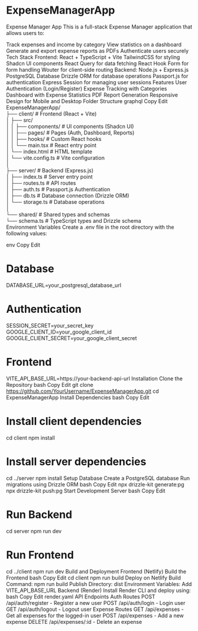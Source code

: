 # ExpenseManagerApp
Expense Manager App
This is a full-stack Expense Manager application that allows users to:

Track expenses and income by category
View statistics on a dashboard
Generate and export expense reports as PDFs
Authenticate users securely
Tech Stack
Frontend:
React + TypeScript + Vite
TailwindCSS for styling
Shadcn UI components
React Query for data fetching
React Hook Form for form handling
Wouter for client-side routing
Backend:
Node.js + Express.js
PostgreSQL Database
Drizzle ORM for database operations
Passport.js for authentication
Express Session for managing user sessions
Features
User Authentication (Login/Register)
Expense Tracking with Categories
Dashboard with Expense Statistics
PDF Report Generation
Responsive Design for Mobile and Desktop
Folder Structure
graphql
Copy
Edit
ExpenseManagerApp/  
├── client/                # Frontend (React + Vite)  
│   ├── src/  
│   │   ├── components/    # UI components (Shadcn UI)  
│   │   ├── pages/         # Pages (Auth, Dashboard, Reports)  
│   │   ├── hooks/         # Custom React hooks  
│   │   └── main.tsx       # React entry point  
│   └── index.html         # HTML template  
│   └── vite.config.ts     # Vite configuration  
│  
├── server/                # Backend (Express.js)  
│   ├── index.ts           # Server entry point  
│   ├── routes.ts          # API routes  
│   ├── auth.ts            # Passport.js Authentication  
│   ├── db.ts              # Database connection (Drizzle ORM)  
│   └── storage.ts         # Database operations  
│  
└── shared/                # Shared types and schemas  
    └── schema.ts          # TypeScript types and Drizzle schema  
Environment Variables
Create a .env file in the root directory with the following values:

env
Copy
Edit
# Database
DATABASE_URL=your_postgresql_database_url

# Authentication
SESSION_SECRET=your_secret_key
GOOGLE_CLIENT_ID=your_google_client_id
GOOGLE_CLIENT_SECRET=your_google_client_secret

# Frontend
VITE_API_BASE_URL=https://your-backend-api-url
Installation
Clone the Repository
bash
Copy
Edit
git clone https://github.com/YourUsername/ExpenseManagerApp.git
cd ExpenseManagerApp
Install Dependencies
bash
Copy
Edit
# Install client dependencies
cd client
npm install

# Install server dependencies
cd ../server
npm install
Setup Database
Create a PostgreSQL database
Run migrations using Drizzle ORM
bash
Copy
Edit
npx drizzle-kit generate:pg
npx drizzle-kit push:pg
Start Development Server
bash
Copy
Edit
# Run Backend
cd server
npm run dev

# Run Frontend
cd ../client
npm run dev
Build and Deployment
Frontend (Netlify)
Build the Frontend
bash
Copy
Edit
cd client
npm run build
Deploy on Netlify
Build Command: npm run build
Publish Directory: dist
Environment Variables: Add VITE_API_BASE_URL
Backend (Render)
Install Render CLI and deploy using:
bash
Copy
Edit
render.yaml
API Endpoints
Auth Routes
POST /api/auth/register - Register a new user
POST /api/auth/login - Login user
GET /api/auth/logout - Logout user
Expense Routes
GET /api/expenses - Get all expenses for the logged-in user
POST /api/expenses - Add a new expense
DELETE /api/expenses/:id - Delete an expense
